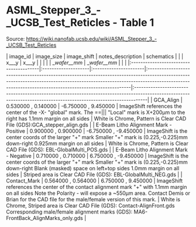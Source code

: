 # ASML_Stepper_3_-_UCSB_Test_Reticles - Table 1

Source: https://wiki.nanofab.ucsb.edu/wiki/ASML_Stepper_3_-_UCSB_Test_Reticles

| image_id                               | image_size          | image_shift           | notes_description                                                                                                                                                                                                                  | schematics                                                                                                                                                       |
|                                        | x___y               | x___y                 |                                                                                                                                                                                                                                    |                                                                                                                                                                  |
|                                        | __wafer__mm_        | __wafer__mm_          |                                                                                                                                                                                                                                    |                                                                                                                                                                  |
|:---------------------------------------|:--------------------|:----------------------|:-----------------------------------------------------------------------------------------------------------------------------------------------------------------------------------------------------------------------------------|:-----------------------------------------------------------------------------------------------------------------------------------------------------------------|
| GCA_Align                              | 0.530000 , 0.140000 | -6.750000 , 9.450000  | ImageShift references the center of the -X- "global" mark. The ==||| "Local" mark is X+200µm to the right has 1.1mm margin on all sides                                                                                            | White is Chrome, Pattern is Clear CAD File (GDS):GCA_stepper_align.gds                                                                                           |
| E-Beam Litho Alignment Mark - Positive | 0.900000 , 0.900000 | -6.750000 , -9.450000 | ImageShift is the center coords of the larger "+" mark Smaller "+" mark is (0.225,-0.225)mm down-right 0.925mm margin on all sides                                                                                                 | White is Chrome, Pattern is Clear CAD File (GDS): EBL-GlobalMulti_POS.gds                                                                                        |
| E-Beam Litho Alignment Mark - Negative | 0.710000 , 0.710000 | 6.750000 , -9.450000  | ImageShift is the center coords of the larger "+" mark Smaller "+" mark is (0.225,-0.225)mm down-right Blank (masked) space on left+top sides 1.0mm margin on all sides                                                            | Striped area is Clear CAD File (GDS): EBL-GlobalMulti_NEG.gds                                                                                                    |
| Contact_Mark                           | 0.564000 , 0.564000 | 6.750000 , 9.450000   | ImageShift references the center of the contact alignment mark "+" with 1.1mm margin on all sides Note the Polarity - will expose a ~550µm area. Contact Demis or Brian for the CAD file for the male/female version of this mark. | White is Chrome, Striped area is Clear CAD File (GDS): Contact-AlignFront.gds Corresponding male/female alignment marks (GDS): MA6-FrontBack_AlignMarks_only.gds |